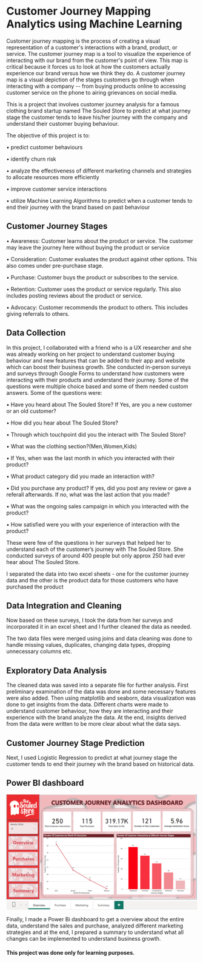 # Customer Journey Mapping Analytics using Machine Learning 
Customer journey mapping is the process of creating a visual representation of a customer's interactions with a brand, product, or service. The customer journey map is a tool to visualize the experience of interacting with our brand from the customer's point of view. This map is critical because it forces us to look at how the customers actually experience our brand versus how we think they do. A customer journey map is a visual depiction of the stages customers go through when interacting with a company -- from buying products online to accessing customer service on the phone to airing grievances on social media.

This is a project that involves customer journey analysis for a famous clothing brand startup named The Souled Store to predict at what journey stage the customer tends to leave his/her journey with the company and understand their customer buying behaviour. 

The objective of this project is to:

•	predict customer behaviours

•	identify churn risk

•	analyze the effectiveness of different marketing channels and strategies to allocate resources more efficiently

•	improve customer service interactions

•	utilize Machine Learning Algorithms to predict when a customer tends to end their journey with the brand based on past behaviour

## Customer Journey Stages

•	Awareness: Customer learns about the product or service. The customer may leave the journey here without buying the product or service

•	Consideration: Customer evaluates the product against other options. This also comes under pre-purchase stage.

•	Purchase: Customer buys the product or subscribes to the service.

•	Retention: Customer uses the product or service regularly. This also includes posting reviews about the product or service.

•	Advocacy: Customer recommends the product to others. This includes giving referrals to others.

## Data Collection 

In this project, I collaborated with a friend who is a UX researcher and she was already working on her project to understand customer buying behaviour and new features that can be added to their app and website which can boost their business growth. She conducted in-person surveys and surveys through Google Forms to understand how customers were interacting with their products and understand their journey.  Some of the questions were multiple choice based and some of them needed custom answers. Some of the questions were:

•	Have you heard about The Souled Store? If Yes, are you a new customer or an old customer? 

•	How did you hear about The Souled Store?

•	Through which touchpoint did you the interact with The Souled Store? 

•	What was the clothing section?(Men,Women,Kids)

•	If Yes, when was the last month in which you interacted with their product?

•	What product category did you made an interaction with?

•	Did you purchase any product? If yes, did you post any review or gave a referall afterwards. If no, what was the last action that you made?

•	What was the ongoing sales campaign in which you interacted with the product?

•	How satisfied were you with your experience of interaction with the product?

These were few of the questions in her surveys that helped her to understand each of the customer’s journey with The Souled Store. She conducted surveys of around 400 people but only approx 250 had ever hear about The Souled Store.

I separated the data into two excel sheets - one for the customer journey data and the other is the product data for those customers who have purchased the product

## Data Integration and Cleaning

Now based on these surveys, I took the data from her surveys and incorporated it in an excel sheet and I further cleaned the data as needed. 

The two data files were merged using joins and data cleaning was done to handle missing values, duplicates, changing data types, dropping unnecessary columns etc.

## Exploratory Data Analysis

 The cleaned data was saved into a separate file for further analysis. First preliminary examination of the data was done and some necessary features were also added. Then using matplotlib and seaborn, data visualization was done to get insights from the data. Different charts were made to understand customer behaviour, how they are interacting and their experience with the brand analyze the data. At the end, insights derived from the data were written to be more clear about what the data says.

 ## Customer Journey Stage Prediction
 
 Next, I used Logistic Regression to predict at what journey stage the customer tends to end their journey wih the brand based on historical data.

 ## Power BI dashboard

 ![](/images/Dashboard%201.png)
 
 Finally, I made a Power Bi dashboard to get a overview about the entire data, understand the sales and purchase, analyzed different marketing strategies and at the end, I prepared a summary to understand what all changes can be implemented to understand business growth.
 


 ####  This project was done only for learning purposes.


